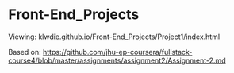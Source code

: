 # Front-End_Projects
Viewing: klwdie.github.io/Front-End_Projects/Project1/index.html

Based on: https://github.com/jhu-ep-coursera/fullstack-course4/blob/master/assignments/assignment2/Assignment-2.md

